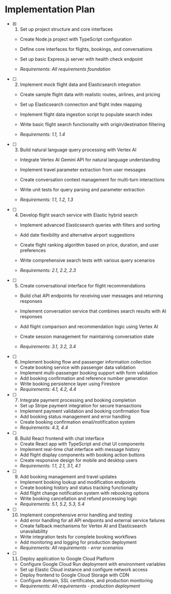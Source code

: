 # Implementation Plan

- [x] 1. Set up project structure and core interfaces




  - Create Node.js project with TypeScript configuration
  - Define core interfaces for flights, bookings, and conversations


  - Set up basic Express.js server with health check endpoint



  - _Requirements: All requirements foundation_



- [ ] 2. Implement mock flight data and Elasticsearch integration
  - Create sample flight data with realistic routes, airlines, and pricing





  - Set up Elasticsearch connection and flight index mapping

  - Implement flight data ingestion script to populate search index
  - Write basic flight search functionality with origin/destination filtering
  - _Requirements: 1.1, 1.4_





- [ ] 3. Build natural language query processing with Vertex AI
  - Integrate Vertex AI Gemini API for natural language understanding
  - Implement travel parameter extraction from user messages




  - Create conversation context management for multi-turn interactions
  - Write unit tests for query parsing and parameter extraction
  - _Requirements: 1.1, 1.2, 1.3_





- [ ] 4. Develop flight search service with Elastic hybrid search
  - Implement advanced Elasticsearch queries with filters and sorting
  - Add date flexibility and alternative airport suggestions
  - Create flight ranking algorithm based on price, duration, and user preferences






  - Write comprehensive search tests with various query scenarios



  - _Requirements: 2.1, 2.2, 2.3_

- [ ] 5. Create conversational interface for flight recommendations





  - Build chat API endpoints for receiving user messages and returning responses
  - Implement conversation service that combines search results with AI responses
  - Add flight comparison and recommendation logic using Vertex AI



  - Create session management for maintaining conversation state
  - _Requirements: 3.1, 3.2, 3.4_

- [ ] 6. Implement booking flow and passenger information collection
  - Create booking service with passenger data validation
  - Implement multi-passenger booking support with form validation
  - Add booking confirmation and reference number generation
  - Write booking persistence layer using Firestore
  - _Requirements: 4.1, 4.2, 4.4_

- [ ] 7. Integrate payment processing and booking completion
  - Set up Stripe payment integration for secure transactions
  - Implement payment validation and booking confirmation flow
  - Add booking status management and error handling
  - Create booking confirmation email/notification system
  - _Requirements: 4.3, 4.4_

- [ ] 8. Build React frontend with chat interface
  - Create React app with TypeScript and chat UI components
  - Implement real-time chat interface with message history
  - Add flight display components with booking action buttons
  - Create responsive design for mobile and desktop users
  - _Requirements: 1.1, 2.1, 3.1, 4.1_

- [ ] 9. Add booking management and travel updates
  - Implement booking lookup and modification endpoints
  - Create booking history and status tracking functionality
  - Add flight change notification system with rebooking options
  - Write booking cancellation and refund processing logic
  - _Requirements: 5.1, 5.2, 5.3, 5.4_

- [ ] 10. Implement comprehensive error handling and testing
  - Add error handling for all API endpoints and external service failures
  - Create fallback mechanisms for Vertex AI and Elasticsearch unavailability
  - Write integration tests for complete booking workflows
  - Add monitoring and logging for production deployment
  - _Requirements: All requirements - error scenarios_

- [ ] 11. Deploy application to Google Cloud Platform
  - Configure Google Cloud Run deployment with environment variables
  - Set up Elastic Cloud instance and configure network access
  - Deploy frontend to Google Cloud Storage with CDN
  - Configure domain, SSL certificates, and production monitoring
  - _Requirements: All requirements - production deployment_